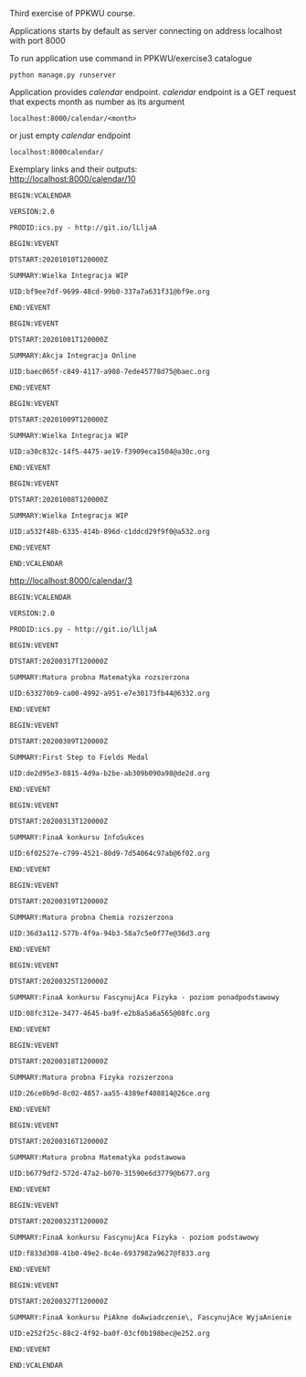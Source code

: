 Third exercise of PPKWU course.

Applications starts by default as server connecting on address localhost with port 8000

To run application use command in PPKWU/exercise3 catalogue
```
python manage.py runserver
```

Application provides *calendar* endpoint.
*calendar* endpoint is a GET request that expects month as number as its argument
```
localhost:8000/calendar/<month>
```
or just empty *calendar* endpoint
```
localhost:8000calendar/
```

Exemplary links and their outputs:  
[http://localhost:8000/calendar/10]()
```
BEGIN:VCALENDAR

VERSION:2.0

PRODID:ics.py - http://git.io/lLljaA

BEGIN:VEVENT

DTSTART:20201010T120000Z

SUMMARY:Wielka Integracja WIP

UID:bf9ee7df-9699-48cd-99b0-337a7a631f31@bf9e.org

END:VEVENT

BEGIN:VEVENT

DTSTART:20201001T120000Z

SUMMARY:Akcja Integracja Online

UID:baec065f-c849-4117-a908-7ede45778d75@baec.org

END:VEVENT

BEGIN:VEVENT

DTSTART:20201009T120000Z

SUMMARY:Wielka Integracja WIP

UID:a30c832c-14f5-4475-ae19-f3909eca1504@a30c.org

END:VEVENT

BEGIN:VEVENT

DTSTART:20201008T120000Z

SUMMARY:Wielka Integracja WIP

UID:a532f48b-6335-414b-896d-c1ddcd29f9f0@a532.org

END:VEVENT

END:VCALENDAR

```

[http://localhost:8000/calendar/3]()
```
BEGIN:VCALENDAR

VERSION:2.0

PRODID:ics.py - http://git.io/lLljaA

BEGIN:VEVENT

DTSTART:20200317T120000Z

SUMMARY:Matura probna Matematyka rozszerzona

UID:633270b9-ca00-4992-a951-e7e30173fb44@6332.org

END:VEVENT

BEGIN:VEVENT

DTSTART:20200309T120000Z

SUMMARY:First Step to Fields Medal

UID:de2d95e3-8815-4d9a-b2be-ab309b090a98@de2d.org

END:VEVENT

BEGIN:VEVENT

DTSTART:20200313T120000Z

SUMMARY:FinaA konkursu InfoSukces

UID:6f02527e-c799-4521-80d9-7d54064c97ab@6f02.org

END:VEVENT

BEGIN:VEVENT

DTSTART:20200319T120000Z

SUMMARY:Matura probna Chemia rozszerzona

UID:36d3a112-577b-4f9a-94b3-58a7c5e0f77e@36d3.org

END:VEVENT

BEGIN:VEVENT

DTSTART:20200325T120000Z

SUMMARY:FinaA konkursu FascynujAca Fizyka - poziom ponadpodstawowy

UID:08fc312e-3477-4645-ba9f-e2b8a5a6a565@08fc.org

END:VEVENT

BEGIN:VEVENT

DTSTART:20200318T120000Z

SUMMARY:Matura probna Fizyka rozszerzona

UID:26ce0b9d-8c02-4857-aa55-4389ef408814@26ce.org

END:VEVENT

BEGIN:VEVENT

DTSTART:20200316T120000Z

SUMMARY:Matura probna Matematyka podstawowa

UID:b6779df2-572d-47a2-b070-31590e6d3779@b677.org

END:VEVENT

BEGIN:VEVENT

DTSTART:20200323T120000Z

SUMMARY:FinaA konkursu FascynujAca Fizyka - poziom podstawowy

UID:f833d308-41b0-49e2-8c4e-6937982a9627@f833.org

END:VEVENT

BEGIN:VEVENT

DTSTART:20200327T120000Z

SUMMARY:FinaA konkursu PiAkne doAwiadczenie\, FascynujAce WyjaAnienie

UID:e252f25c-88c2-4f92-ba0f-03cf0b198bec@e252.org

END:VEVENT

END:VCALENDAR

```

